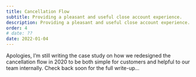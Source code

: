 ```yaml
---
title: Cancellation Flow
subtitle: Providing a pleasant and useful close account experience.
description: Providing a pleasant and useful close account experience.
order: 4
# date: ??
date: 2022-01-04
---
```


<div class="inner">

Apologies, I’m still writing the case study on how we redesigned the cancellation flow in 2020 to be both simple for customers and helpful to our team internally. Check back soon for the full write-up…

</div>
